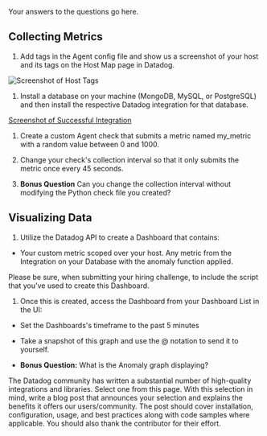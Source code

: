 Your answers to the questions go here.

## Collecting Metrics

1. Add tags in the Agent config file and show us a screenshot of your host and its tags on the Host Map page in Datadog.

![Screenshot of Host Tags](~/hiring_engineers/images/host_tags.png)


1. Install a database on your machine (MongoDB, MySQL, or PostgreSQL) and then install the respective Datadog integration for that database.

[Screenshot of Successful Integration]()

1. Create a custom Agent check that submits a metric named my_metric with a random value between 0 and 1000.



1. Change your check's collection interval so that it only submits the metric once every 45 seconds.



1. **Bonus Question** Can you change the collection interval without modifying the Python check file you created?



## Visualizing Data

1. Utilize the Datadog API to create a Dashboard that contains:

- Your custom metric scoped over your host.
Any metric from the Integration on your Database with the anomaly function applied.

Please be sure, when submitting your hiring challenge, to include the script that you've used to create this Dashboard.

1. Once this is created, access the Dashboard from your Dashboard List in the UI:

- Set the Dashboards's timeframe to the past 5 minutes
- Take a snapshot of this graph and use the @ notation to send it to yourself.

- **Bonus Question:** What is the Anomaly graph displaying?

The Datadog community has written a substantial number of high-quality integrations and libraries. Select one from this page. With this selection in mind, write a blog post that announces your selection and explains the benefits it offers our users/community. The post should cover installation, configuration, usage, and best practices along with code samples where applicable. You should also thank the contributor for their effort.

